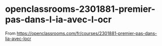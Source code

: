 # openclassrooms-2301881-premier-pas-dans-l-ia-avec-l-ocr
From https://openclassrooms.com/fr/courses/2301881-premier-pas-dans-lia-avec-locr
